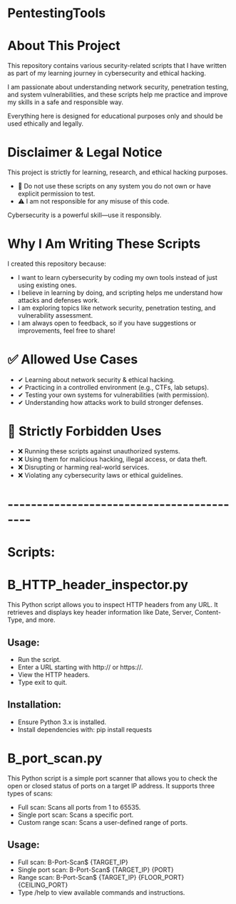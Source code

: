 # PentestingTools

# About This Project
This repository contains various security-related scripts that I have written as part of my learning journey in cybersecurity and ethical hacking.

I am passionate about understanding network security, penetration testing, and system vulnerabilities, and these scripts help me practice and improve my skills in a safe and responsible way.

Everything here is designed for educational purposes only and should be used ethically and legally.
# Disclaimer & Legal Notice
This project is strictly for learning, research, and ethical hacking purposes.

* 🚫 Do not use these scripts on any system you do not own or have explicit permission to test.
* ⚠ I am not responsible for any misuse of this code.

Cybersecurity is a powerful skill—use it responsibly.

# Why I Am Writing These Scripts
I created this repository because:

* I want to learn cybersecurity by coding my own tools instead of just using existing ones.
* I believe in learning by doing, and scripting helps me understand how attacks and defenses work.
* I am exploring topics like network security, penetration testing, and vulnerability assessment.
* I am always open to feedback, so if you have suggestions or improvements, feel free to share!

# ✅ Allowed Use Cases
* ✔ Learning about network security & ethical hacking.
* ✔ Practicing in a controlled environment (e.g., CTFs, lab setups).
* ✔ Testing your own systems for vulnerabilities (with permission).
* ✔ Understanding how attacks work to build stronger defenses.

# 🚫 Strictly Forbidden Uses
* ❌ Running these scripts against unauthorized systems.
* ❌ Using them for malicious hacking, illegal access, or data theft.
* ❌ Disrupting or harming real-world services.
* ❌ Violating any cybersecurity laws or ethical guidelines.

# ------------------------------------------
# Scripts:

# B_HTTP_header_inspector.py
This Python script allows you to inspect HTTP headers from any URL. It retrieves and displays key header information like Date, Server, Content-Type, and more.

## Usage:
* Run the script.
* Enter a URL starting with http:// or https://.
* View the HTTP headers.
* Type exit to quit.
## Installation:
* Ensure Python 3.x is installed.
* Install dependencies with:
  pip install requests

# B_port_scan.py
This Python script is a simple port scanner that allows you to check the open or closed status of ports on a target IP address. It supports three types of scans:

* Full scan: Scans all ports from 1 to 65535.
* Single port scan: Scans a specific port.
* Custom range scan: Scans a user-defined range of ports.
## Usage:
* Full scan: B-Port-Scan$ {TARGET_IP}
* Single port scan: B-Port-Scan$ {TARGET_IP} {PORT}
* Range scan: B-Port-Scan$ {TARGET_IP} {FLOOR_PORT} {CEILING_PORT}
* Type /help to view available commands and instructions.


